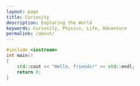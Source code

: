 ```yaml
---
layout: page
title: Curiosity
description: Exploring the World
keywords: Curiosity, Physics, Life, Adventure
permalink: /about/
---
```



    
```c++
#include <iostream>
int main()
{
	std::cout << "Hello, friends!" << std::endl;
	return 0;
}
```
